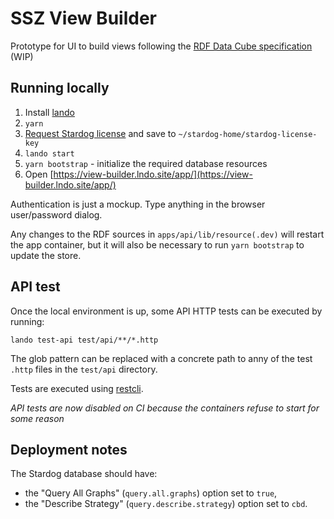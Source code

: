 # SSZ View Builder

Prototype for UI to build views following the [RDF Data Cube specification][cube] (WIP)

## Running locally

1. Install [lando](https://github.com/lando/lando/releases/latest)
2. `yarn`
3. [Request Stardog license](https://www.stardog.com/download-free/) and save to `~/stardog-home/stardog-license-key`
4. `lando start`
5. `yarn bootstrap` - initialize the required database resources
6. Open [https://view-builder.lndo.site/app/](https://view-builder.lndo.site/app/)

Authentication is just a mockup. Type anything in the browser user/password dialog.

Any changes to the RDF sources in `apps/api/lib/resource(.dev)` will restart the app container, but it will
also be necessary to run `yarn bootstrap` to update the store.

## API test

Once the local environment is up, some API HTTP tests can be executed by running:

```
lando test-api test/api/**/*.http
```

The glob pattern can be replaced with a concrete path to anny of the test `.http` files in the `test/api` directory.

Tests are executed using [restcli](https://github.com/restcli/restcli).

_API tests are now disabled on CI because the containers refuse to start for some reason_

[cube]: https://github.com/zazuko/cube-link

## Deployment notes

The Stardog database should have:
- the "Query All Graphs" (`query.all.graphs`) option set to `true`,
- the "Describe Strategy" (`query.describe.strategy`) option set to `cbd`.
